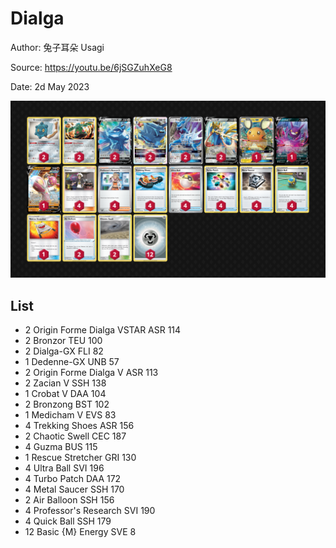 # Dialga

Author: 兔子耳朵 Usagi

Source: <https://youtu.be/6jSGZuhXeG8>

Date: 2d May 2023

![decklist](../../images/SVI/Dialga/1-%20Dialga.png)

## List

* 2 Origin Forme Dialga VSTAR ASR 114
* 2 Bronzor TEU 100
* 2 Dialga-GX FLI 82
* 1 Dedenne-GX UNB 57
* 2 Origin Forme Dialga V ASR 113
* 2 Zacian V SSH 138
* 1 Crobat V DAA 104
* 2 Bronzong BST 102
* 1 Medicham V EVS 83
* 4 Trekking Shoes ASR 156
* 2 Chaotic Swell CEC 187
* 4 Guzma BUS 115
* 1 Rescue Stretcher GRI 130
* 4 Ultra Ball SVI 196
* 4 Turbo Patch DAA 172
* 4 Metal Saucer SSH 170
* 2 Air Balloon SSH 156
* 4 Professor's Research SVI 190
* 4 Quick Ball SSH 179
* 12 Basic {M} Energy SVE 8
